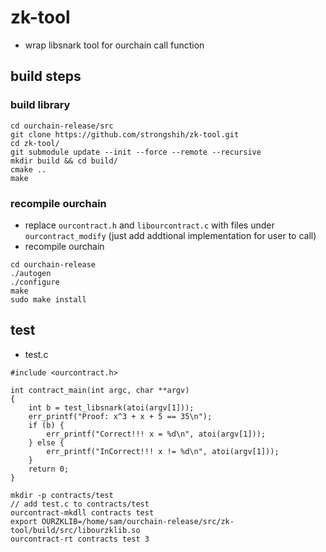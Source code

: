 # zk-tool

- wrap libsnark tool for ourchain call function

## build steps

### build library

```
cd ourchain-release/src
git clone https://github.com/strongshih/zk-tool.git
cd zk-tool/
git submodule update --init --force --remote --recursive
mkdir build && cd build/
cmake ..
make
```

### recompile ourchain

- replace `ourcontract.h` and `libourcontract.c` with files under `ourcontract_modify` (just add addtional implementation for user to call)
- recompile ourchain

```
cd ourchain-release
./autogen
./configure
make
sudo make install
```

## test

- test.c

```
#include <ourcontract.h>

int contract_main(int argc, char **argv)
{
    int b = test_libsnark(atoi(argv[1]));
    err_printf("Proof: x^3 + x + 5 == 35\n");
    if (b) {
        err_printf("Correct!!! x = %d\n", atoi(argv[1]));
    } else {
        err_printf("InCorrect!!! x != %d\n", atoi(argv[1]));
    }
    return 0;
}
```

```
mkdir -p contracts/test
// add test.c to contracts/test
ourcontract-mkdll contracts test
export OURZKLIB=/home/sam/ourchain-release/src/zk-tool/build/src/libourzklib.so
ourcontract-rt contracts test 3
```
